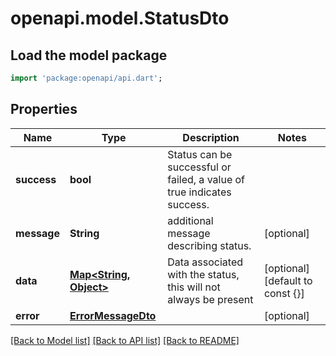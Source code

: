 # openapi.model.StatusDto

## Load the model package
```dart
import 'package:openapi/api.dart';
```

## Properties
Name | Type | Description | Notes
------------ | ------------- | ------------- | -------------
**success** | **bool** | Status can be successful or failed, a value of true indicates success. | 
**message** | **String** | additional message describing status. | [optional] 
**data** | [**Map<String, Object>**](Object.md) | Data associated with the status, this will not always be present | [optional] [default to const {}]
**error** | [**ErrorMessageDto**](ErrorMessageDto.md) |  | [optional] 

[[Back to Model list]](../README.md#documentation-for-models) [[Back to API list]](../README.md#documentation-for-api-endpoints) [[Back to README]](../README.md)


